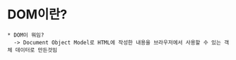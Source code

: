 DOM이란?
===

    * DOM이 뭐임?
      -> Document Object Model로 HTML에 작성한 내용을 브라우저에서 사용할 수 있는 객체 데이터로 만든것임